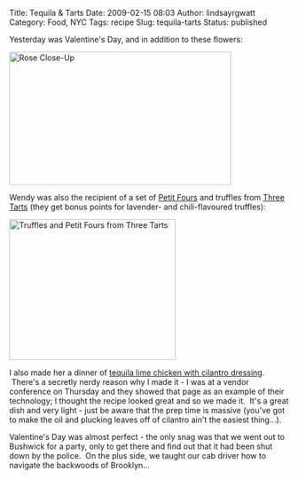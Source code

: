 Title: Tequila & Tarts
Date: 2009-02-15 08:03
Author: lindsayrgwatt
Category: Food, NYC
Tags: recipe
Slug: tequila-tarts
Status: published

Yesterday was Valentine's Day, and in addition to these flowers:

<img src="{static}/images/2009/02/img_8077_2.jpg" title="Rose Close-Up" class="aligncenter size-full " width="400" height="240" alt="Rose Close-Up" />

Wendy was also the recipient of a set of [Petit Fours](http://en.wikipedia.org/wiki/Petit_fours) and truffles from [Three Tarts](http://www.3tarts.com/) (they get bonus points for lavender- and chili-flavoured truffles):

<img src="{static}/images/2009/02/img_0824-300x254.jpg" title="Truffles and Petit Fours from Three Tarts" class="aligncenter size-medium " width="300" height="254" alt="Truffles and Petit Fours from Three Tarts" />

I also made her a dinner of [tequila lime chicken with cilantro dressing](http://www.foodnetwork.com/recipes/tequila-lime-chicken-with-cilantro-dressing-recipe/index.html).  There's a secretly nerdy reason why I made it - I was at a vendor conference on Thursday and they showed that page as an example of their technology; I thought the recipe looked great and so we made it.  It's a great dish and very light - just be aware that the prep time is massive (you've got to make the oil and plucking leaves off of cilantro ain't the easiest thing...).

Valentine's Day was almost perfect - the only snag was that we went out to Bushwick for a party, only to get there and find out that it had been shut down by the police.  On the plus side, we taught our cab driver how to navigate the backwoods of Brooklyn...
